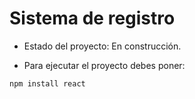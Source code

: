 <h1>Sistema de registro</h1>

- Estado del proyecto: En construcción.

- Para ejecutar el proyecto debes poner:

```npm install react```
